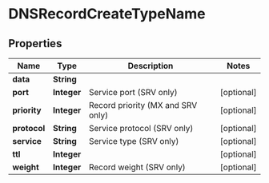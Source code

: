 

# DNSRecordCreateTypeName


## Properties

| Name | Type | Description | Notes |
|------------ | ------------- | ------------- | -------------|
|**data** | **String** |  |  |
|**port** | **Integer** | Service port (SRV only) |  [optional] |
|**priority** | **Integer** | Record priority (MX and SRV only) |  [optional] |
|**protocol** | **String** | Service protocol (SRV only) |  [optional] |
|**service** | **String** | Service type (SRV only) |  [optional] |
|**ttl** | **Integer** |  |  [optional] |
|**weight** | **Integer** | Record weight (SRV only) |  [optional] |



